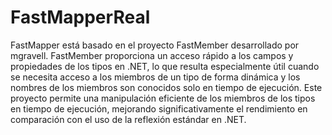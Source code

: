 # FastMapperReal

FastMapper está basado en el proyecto FastMember desarrollado por mgravell. FastMember proporciona un acceso rápido a los campos y propiedades de los tipos en .NET, lo que resulta especialmente útil cuando se necesita acceso a los miembros de un tipo de forma dinámica y los nombres de los miembros son conocidos solo en tiempo de ejecución. Este proyecto permite una manipulación eficiente de los miembros de los tipos en tiempo de ejecución, mejorando significativamente el rendimiento en comparación con el uso de la reflexión estándar en .NET.

